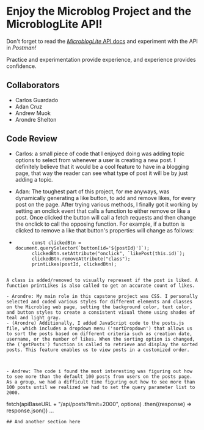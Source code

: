 # Enjoy the Microblog Project and the MicroblogLite API!

Don't forget to read the [_MicroblogLite_ API docs](https://microbloglite.herokuapp.com/docs/) and experiment with the API in _Postman!_

Practice and experimentation provide experience, and experience provides confidence.

## Collaborators

- Carlos Guardado
- Adan Cruz
- Andrew Muok
- Arondre Shelton

## Code Review

- Carlos: a small piece of code that I enjoyed doing was adding topic options to select from whenever a user is creating a new post. I definitely believe that it would be a cool feature to have in a blogging page, that way the reader can see what type of post it will be by just adding a topic.

- Adan: The toughest part of this project, for me anyways, was dynamically generating a like button, to add and remove likes, for every post on the page. After trying various methods, I finally got it working by setting an onclick event that calls a function to either remove or like a post. Once clicked the button will call a fetch requests and then change the onclick to call the opposing function. For example, if a button is clicked to remove a like that button's properties will change as follows:
- ```
        const clickedBtn = document.querySelector(`button[id='${postId}']`);
        clickedBtn.setAttribute("onclick", `likePost(this.id)`);
        clickedBtn.removeAttribute("class");
        printLikes(postId, clickedBtn);
```

A class is added/removed to visually represent if the post is liked. A function printLikes is also called to get an accurate count of likes.

- Arondre: My main role in this capstone project was CSS. I personally selected and coded various styles for different elements and classes on the Microblog web page, setting the background color, text color, and button styles to create a consistent visual theme using shades of teal and light gray. 
- (Arondre) Additionally, I added JavaScript code to the posts.js file, which includes a dropdown menu ('sortDropdown') that allows us to sort the posts based on different criteria such as creation date, username, or the number of likes. When the sorting option is changed, the ('getPosts') function is called to retrieve and display the sorted posts. This feature enables us to view posts in a customized order.



- Andrew: The code i found the most interesting was figuring out how to see more than the default 100 posts from users on the posts page. As a group, we had a difficult time figuring out how to see more than 100 posts until we realized we had to set the query parameter list to 2000. 
```
fetch(apiBaseURL + "/api/posts?limit=2000", options)
    .then((response) => response.json())
...
```
## And another section here
